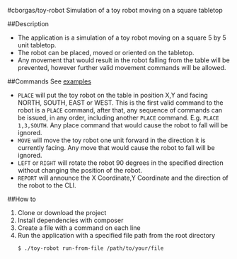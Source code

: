 #cborgas/toy-robot
Simulation of a toy robot moving on a square tabletop

##Description
- The application is a simulation of a toy robot moving on a square 5 by 5 unit tabletop.
- The robot can be placed, moved or oriented on the tabletop.
- Any movement that would result in the robot falling from the table will be prevented, 
  however further valid movement commands will be allowed.

##Commands
See [examples](docs/EXAMPLES.md)
- `PLACE` will put the toy robot on the table in position X,Y and facing NORTH,
  SOUTH, EAST or WEST. This is the first valid command to the robot is a `PLACE` command, 
  after that, any sequence of commands can be issued, in any order, including another `PLACE`
  command. E.g. `PLACE 1,3,SOUTH`. Any place command that would cause the robot to fall will be ignored.
- `MOVE` will move the toy robot one unit forward in the direction it is
  currently facing. Any move that would cause the robot to fall will be ignored.
- `LEFT` or `RIGHT` will rotate the robot 90 degrees in the specified direction
  without changing the position of the robot.
- `REPORT` will announce the X Coordinate,Y Coordinate and the direction of the robot to the CLI.


##How to
1. Clone or download the project
2. Install dependencies with composer
3. Create a file with a command on each line
4. Run the application with a specified file path from the root directory
    ```shell script
    $ ./toy-robot run-from-file /path/to/your/file
    ```
